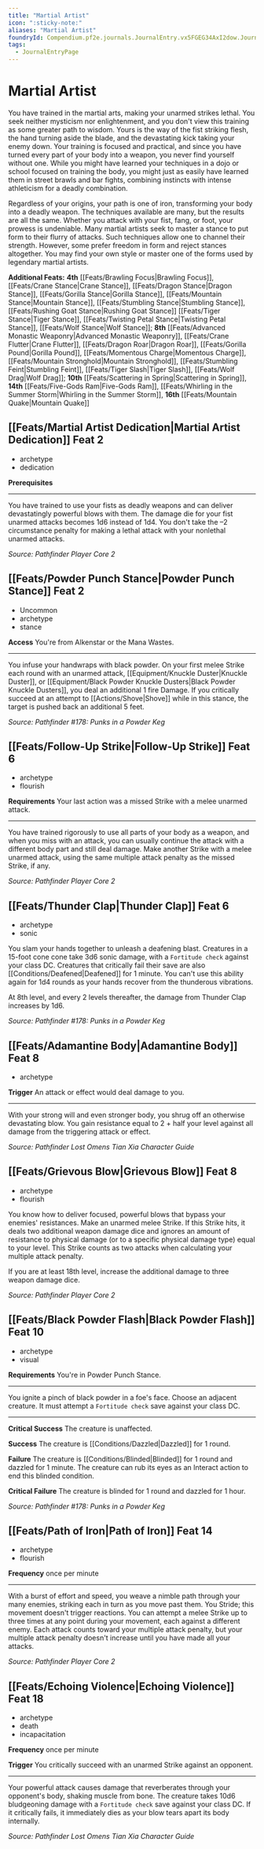 ```yaml
---
title: "Martial Artist"
icon: ":sticky-note:"
aliases: "Martial Artist"
foundryId: Compendium.pf2e.journals.JournalEntry.vx5FGEG34AxI2dow.JournalEntryPage.N01RLMQPaSeoHEuL
tags:
  - JournalEntryPage
---
```


# Martial Artist
You have trained in the martial arts, making your unarmed strikes lethal. You seek neither mysticism nor enlightenment, and you don't view this training as some greater path to wisdom. Yours is the way of the fist striking flesh, the hand turning aside the blade, and the devastating kick taking your enemy down. Your training is focused and practical, and since you have turned every part of your body into a weapon, you never find yourself without one. While you might have learned your techniques in a dojo or school focused on training the body, you might just as easily have learned them in street brawls and bar fights, combining instincts with intense athleticism for a deadly combination.

Regardless of your origins, your path is one of iron, transforming your body into a deadly weapon. The techniques available are many, but the results are all the same. Whether you attack with your fist, fang, or foot, your prowess is undeniable. Many martial artists seek to master a stance to put form to their flurry of attacks. Such techniques allow one to channel their strength. However, some prefer freedom in form and reject stances altogether. You may find your own style or master one of the forms used by legendary martial artists.

**Additional Feats:** **4th** [[Feats/Brawling Focus|Brawling Focus]], [[Feats/Crane Stance|Crane Stance]], [[Feats/Dragon Stance|Dragon Stance]], [[Feats/Gorilla Stance|Gorilla Stance]], [[Feats/Mountain Stance|Mountain Stance]], [[Feats/Stumbling Stance|Stumbling Stance]], [[Feats/Rushing Goat Stance|Rushing Goat Stance]] [[Feats/Tiger Stance|Tiger Stance]], [[Feats/Twisting Petal Stance|Twisting Petal Stance]], [[Feats/Wolf Stance|Wolf Stance]]; **8th** [[Feats/Advanced Monastic Weaponry|Advanced Monastic Weaponry]], [[Feats/Crane Flutter|Crane Flutter]], [[Feats/Dragon Roar|Dragon Roar]], [[Feats/Gorilla Pound|Gorilla Pound]], [[Feats/Momentous Charge|Momentous Charge]], [[Feats/Mountain Stronghold|Mountain Stronghold]], [[Feats/Stumbling Feint|Stumbling Feint]], [[Feats/Tiger Slash|Tiger Slash]], [[Feats/Wolf Drag|Wolf Drag]]; **10th** [[Feats/Scattering in Spring|Scattering in Spring]], **14th** [[Feats/Five-Gods Ram|Five-Gods Ram]], [[Feats/Whirling in the Summer Storm|Whirling in the Summer Storm]], **16th** [[Feats/Mountain Quake|Mountain Quake]]

## [[Feats/Martial Artist Dedication|Martial Artist Dedication]] Feat 2

*   archetype
*   dedication

**Prerequisites**

* * *

You have trained to use your fists as deadly weapons and can deliver devastatingly powerful blows with them. The damage die for your fist unarmed attacks becomes 1d6 instead of 1d4. You don't take the –2 circumstance penalty for making a lethal attack with your nonlethal unarmed attacks.

_Source: Pathfinder Player Core 2_

## [[Feats/Powder Punch Stance|Powder Punch Stance]] Feat 2

*   Uncommon
*   archetype
*   stance

**Access** You're from Alkenstar or the Mana Wastes.

* * *

You infuse your handwraps with black powder. On your first melee Strike each round with an unarmed attack, [[Equipment/Knuckle Duster|Knuckle Duster]], or [[Equipment/Black Powder Knuckle Dusters|Black Powder Knuckle Dusters]], you deal an additional 1 fire Damage. If you critically succeed at an attempt to [[Actions/Shove|Shove]] while in this stance, the target is pushed back an additional 5 feet.

_Source: Pathfinder #178: Punks in a Powder Keg_

## [[Feats/Follow-Up Strike|Follow-Up Strike]] Feat 6

*   archetype
*   flourish

**Requirements** Your last action was a missed Strike with a melee unarmed attack.

* * *

You have trained rigorously to use all parts of your body as a weapon, and when you miss with an attack, you can usually continue the attack with a different body part and still deal damage. Make another Strike with a melee unarmed attack, using the same multiple attack penalty as the missed Strike, if any.

_Source: Pathfinder Player Core 2_

## [[Feats/Thunder Clap|Thunder Clap]] Feat 6

*   archetype
*   sonic

You slam your hands together to unleash a deafening blast. Creatures in a 15-foot cone cone take 3d6 sonic damage, with a `Fortitude check` against your class DC. Creatures that critically fail their save are also [[Conditions/Deafened|Deafened]] for 1 minute. You can't use this ability again for 1d4 rounds as your hands recover from the thunderous vibrations.

At 8th level, and every 2 levels thereafter, the damage from Thunder Clap increases by 1d6.

_Source: Pathfinder #178: Punks in a Powder Keg_

## [[Feats/Adamantine Body|Adamantine Body]] Feat 8

*   archetype

**Trigger** An attack or effect would deal damage to you.

* * *

With your strong will and even stronger body, you shrug off an otherwise devastating blow. You gain resistance equal to 2 + half your level against all damage from the triggering attack or effect.

_Source: Pathfinder Lost Omens Tian Xia Character Guide_

## [[Feats/Grievous Blow|Grievous Blow]] Feat 8

*   archetype
*   flourish

You know how to deliver focused, powerful blows that bypass your enemies' resistances. Make an unarmed melee Strike. If this Strike hits, it deals two additional weapon damage dice and ignores an amount of resistance to physical damage (or to a specific physical damage type) equal to your level. This Strike counts as two attacks when calculating your multiple attack penalty.

If you are at least 18th level, increase the additional damage to three weapon damage dice.

_Source: Pathfinder Player Core 2_

## [[Feats/Black Powder Flash|Black Powder Flash]] Feat 10

*   archetype
*   visual

**Requirements** You're in Powder Punch Stance.

* * *

You ignite a pinch of black powder in a foe's face. Choose an adjacent creature. It must attempt a `Fortitude check` save against your class DC.

* * *

**Critical Success** The creature is unaffected.

**Success** The creature is [[Conditions/Dazzled|Dazzled]] for 1 round.

**Failure** The creature is [[Conditions/Blinded|Blinded]] for 1 round and dazzled for 1 minute. The creature can rub its eyes as an Interact action to end this blinded condition.

**Critical Failure** The creature is blinded for 1 round and dazzled for 1 hour.

_Source: Pathfinder #178: Punks in a Powder Keg_

## [[Feats/Path of Iron|Path of Iron]] Feat 14

*   archetype
*   flourish

**Frequency** once per minute

* * *

With a burst of effort and speed, you weave a nimble path through your many enemies, striking each in turn as you move past them. You Stride; this movement doesn't trigger reactions. You can attempt a melee Strike up to three times at any point during your movement, each against a different enemy. Each attack counts toward your multiple attack penalty, but your multiple attack penalty doesn't increase until you have made all your attacks.

_Source: Pathfinder Player Core 2_

## [[Feats/Echoing Violence|Echoing Violence]] Feat 18

*   archetype
*   death
*   incapacitation

**Frequency** once per minute

**Trigger** You critically succeed with an unarmed Strike against an opponent.

* * *

Your powerful attack causes damage that reverberates through your opponent's body, shaking muscle from bone. The creature takes 10d6 bludgeoning damage with a `Fortitude check` save against your class DC. If it critically fails, it immediately dies as your blow tears apart its body internally.

_Source: Pathfinder Lost Omens Tian Xia Character Guide_